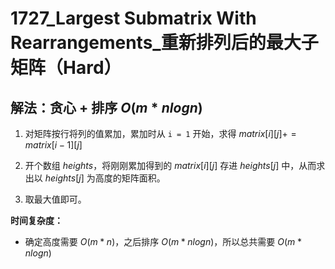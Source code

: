 # 1727_Largest Submatrix With Rearrangements_重新排列后的最大子矩阵（Hard）

## 解法：贪心 + 排序 $O(m * nlogn)$

1. 对矩阵按行将列的值累加，累加时从 `i = 1` 开始，求得 $matrix[i][j] += matrix[i-1][j]$

2. 开个数组 $heights$，将刚刚累加得到的 $matrix[i][j]$ 存进 $heights[j]$ 中，从而求出以 $heights[j]$ 为高度的矩阵面积。

3. 取最大值即可。

**时间复杂度：**

- 确定高度需要 $O(m*n)$，之后排序 $O(m*nlogn)$，所以总共需要 $O(m*nlogn)$